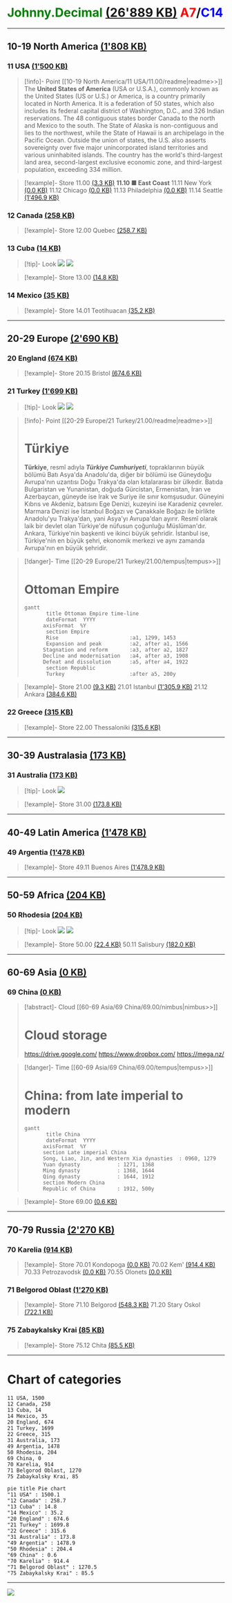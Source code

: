﻿# <span style="color:green">Johnny.Decimal</span> [(26'889&nbsp;KB)](<file:///C:\Users\Evgeny\Documents\AutoHotkey\Johnny.Decimal>) <span style="color:red">A7</span>/<span style="color:blue">C14</span>
---
## 10-19 North America [(1'808&nbsp;KB)](<file:///C:\Users\Evgeny\Documents\AutoHotkey\Johnny.Decimal\10-19 North America>)
### 11 USA [(1'500&nbsp;KB)](<file:///C:\Users\Evgeny\Documents\AutoHotkey\Johnny.Decimal\10-19 North America\11 USA>)
> [!info]- Point
> [[10-19 North America/11 USA/11.00/readme|readme>>]]
>The **United States of America** (USA or U.S.A.), commonly known as the United States (US or U.S.) or America, is a country primarily located in North America. It is a federation of 50 states, which also includes its federal capital district of Washington, D.C., and 326 Indian reservations. The 48 contiguous states border Canada to the north and Mexico to the south. The State of Alaska is non-contiguous and lies to the northwest, while the State of Hawaii is an archipelago in the Pacific Ocean. Outside the union of states, the U.S. also asserts sovereignty over five major unincorporated island territories and various uninhabited islands. The country has the world's third-largest land area, second-largest exclusive economic zone, and third-largest population, exceeding 334 million.
>

> [!example]- Store
11.00 [(3.3&nbsp;KB)](<file:///C:\Users\Evgeny\Documents\AutoHotkey\Johnny.Decimal\10-19 North America\11 USA\11.00>)
**11.10 ■ East Coast**
11.11 New York [(0.0&nbsp;KB)](<file:///C:\Users\Evgeny\Documents\AutoHotkey\Johnny.Decimal\10-19 North America\11 USA\11.11 New York>)
11.12 Chicago [(0.0&nbsp;KB)](<file:///C:\Users\Evgeny\Documents\AutoHotkey\Johnny.Decimal\10-19 North America\11 USA\11.12 Chicago>)
11.13 Philadelphia [(0.0&nbsp;KB)](<file:///C:\Users\Evgeny\Documents\AutoHotkey\Johnny.Decimal\10-19 North America\11 USA\11.13 Philadelphia>)
11.14 Seattle [(1'496.9&nbsp;KB)](<file:///C:\Users\Evgeny\Documents\AutoHotkey\Johnny.Decimal\10-19 North America\11 USA\11.14 Seattle>)

### 12 Canada [(258&nbsp;KB)](<file:///C:\Users\Evgeny\Documents\AutoHotkey\Johnny.Decimal\10-19 North America\12 Canada>)
> [!example]- Store
12.00 Quebec [(258.7&nbsp;KB)](<file:///C:\Users\Evgeny\Documents\AutoHotkey\Johnny.Decimal\10-19 North America\12 Canada\12.00 Quebec>)

### 13 Cuba [(14&nbsp;KB)](<file:///C:\Users\Evgeny\Documents\AutoHotkey\Johnny.Decimal\10-19 North America\13 Cuba>)
> [!tip]- Look
![](<10-19 North America/13 Cuba/13.00/Coat_of_arms_of_Cuba.svg.png>)&nbsp;![](<10-19 North America/13 Cuba/13.00/Flag_of_Cuba.svg.png>)&nbsp;

> [!example]- Store
13.00 [(14.8&nbsp;KB)](<file:///C:\Users\Evgeny\Documents\AutoHotkey\Johnny.Decimal\10-19 North America\13 Cuba\13.00>)

### 14 Mexico [(35&nbsp;KB)](<file:///C:\Users\Evgeny\Documents\AutoHotkey\Johnny.Decimal\10-19 North America\14 Mexico>)
> [!example]- Store
14.01 Teotihuacan [(35.2&nbsp;KB)](<file:///C:\Users\Evgeny\Documents\AutoHotkey\Johnny.Decimal\10-19 North America\14 Mexico\14.01 Teotihuacan>)

---
## 20-29 Europe [(2'690&nbsp;KB)](<file:///C:\Users\Evgeny\Documents\AutoHotkey\Johnny.Decimal\20-29 Europe>)
### 20 England [(674&nbsp;KB)](<file:///C:\Users\Evgeny\Documents\AutoHotkey\Johnny.Decimal\20-29 Europe\20 England>)
> [!example]- Store
20.15 Bristol [(674.6&nbsp;KB)](<file:///C:\Users\Evgeny\Documents\AutoHotkey\Johnny.Decimal\20-29 Europe\20 England\20.15 Bristol>)

### 21 Turkey [(1'699&nbsp;KB)](<file:///C:\Users\Evgeny\Documents\AutoHotkey\Johnny.Decimal\20-29 Europe\21 Turkey>)
> [!tip]- Look
![](<20-29 Europe/21 Turkey/21.00/Flag_of_Turkey.svg.png>)&nbsp;![](<20-29 Europe/21 Turkey/21.00/Герб_Стамбула.jpg>)&nbsp;

> [!info]- Point
> [[20-29 Europe/21 Turkey/21.00/readme|readme>>]]
># Türkiye
>
>**Türkiye**, resmî adıyla ***Türkiye Cumhuriyeti***, topraklarının büyük bölümü Batı Asya'da Anadolu'da, diğer bir bölümü ise Güneydoğu Avrupa'nın uzantısı Doğu Trakya'da olan kıtalararası bir ülkedir. Batıda Bulgaristan ve Yunanistan, doğuda Gürcistan, Ermenistan, İran ve Azerbaycan, güneyde ise Irak ve Suriye ile sınır komşusudur. Güneyini Kıbrıs ve Akdeniz, batısını Ege Denizi, kuzeyini ise Karadeniz çevreler. Marmara Denizi ise İstanbul Boğazı ve Çanakkale Boğazı ile birlikte Anadolu'yu Trakya'dan, yani Asya'yı Avrupa'dan ayırır. Resmî olarak laik bir devlet olan Türkiye'de nüfusun çoğunluğu Müslüman'dır. Ankara, Türkiye'nin başkenti ve ikinci büyük şehridir. İstanbul ise, Türkiye'nin en büyük şehri, ekonomik merkezi ve aynı zamanda Avrupa'nın en büyük şehridir.
>

> [!danger]- Time
> [[20-29 Europe/21 Turkey/21.00/tempus|tempus>>]]
># Ottoman Empire
>
>```mermaid
>gantt
>        title Ottoman Empire time-line
>        dateFormat  YYYY
>		axisFormat	%Y
>        section Empire
>        Rise						:a1, 1299, 1453
>        Expansion and peak			:a2, after a1, 1566
>		Stagnation and reform		:a3, after a2, 1827
>		Decline and modernisation	:a4, after a3, 1908
>		Defeat and dissolution		:a5, after a4, 1922
>        section Republic
>        Turkey						:after a5, 200y
>```

> [!example]- Store
21.00 [(9.3&nbsp;KB)](<file:///C:\Users\Evgeny\Documents\AutoHotkey\Johnny.Decimal\20-29 Europe\21 Turkey\21.00>)
21.01 Istanbul [(1'305.9&nbsp;KB)](<file:///C:\Users\Evgeny\Documents\AutoHotkey\Johnny.Decimal\20-29 Europe\21 Turkey\21.01 Istanbul>)
21.12 Ankara [(384.6&nbsp;KB)](<file:///C:\Users\Evgeny\Documents\AutoHotkey\Johnny.Decimal\20-29 Europe\21 Turkey\21.12 Ankara>)

### 22 Greece [(315&nbsp;KB)](<file:///C:\Users\Evgeny\Documents\AutoHotkey\Johnny.Decimal\20-29 Europe\22 Greece>)
> [!example]- Store
22.00 Thessaloniki [(315.6&nbsp;KB)](<file:///C:\Users\Evgeny\Documents\AutoHotkey\Johnny.Decimal\20-29 Europe\22 Greece\22.00 Thessaloniki>)

---
## 30-39 Australasia [(173&nbsp;KB)](<file:///C:\Users\Evgeny\Documents\AutoHotkey\Johnny.Decimal\30-39 Australasia>)
### 31 Australia [(173&nbsp;KB)](<file:///C:\Users\Evgeny\Documents\AutoHotkey\Johnny.Decimal\30-39 Australasia\31 Australia>)
> [!tip]- Look
![](<30-39 Australasia/31 Australia/31.00/Landing_of_Lieutenant_James_Cook_at_Botany_Bay,_29_April_1770_(painting_by_E_Phillips_Fox).jpg>)&nbsp;

> [!example]- Store
31.00 [(173.8&nbsp;KB)](<file:///C:\Users\Evgeny\Documents\AutoHotkey\Johnny.Decimal\30-39 Australasia\31 Australia\31.00>)

---
## 40-49 Latin America [(1'478&nbsp;KB)](<file:///C:\Users\Evgeny\Documents\AutoHotkey\Johnny.Decimal\40-49 Latin America>)
### 49 Argentia [(1'478&nbsp;KB)](<file:///C:\Users\Evgeny\Documents\AutoHotkey\Johnny.Decimal\40-49 Latin America\49 Argentia>)
> [!example]- Store
49.11 Buenos Aires [(1'478.9&nbsp;KB)](<file:///C:\Users\Evgeny\Documents\AutoHotkey\Johnny.Decimal\40-49 Latin America\49 Argentia\49.11 Buenos Aires>)

---
## 50-59 Africa [(204&nbsp;KB)](<file:///C:\Users\Evgeny\Documents\AutoHotkey\Johnny.Decimal\50-59 Africa>)
### 50 Rhodesia [(204&nbsp;KB)](<file:///C:\Users\Evgeny\Documents\AutoHotkey\Johnny.Decimal\50-59 Africa\50 Rhodesia>)
> [!tip]- Look
![](<50-59 Africa/50 Rhodesia/50.00/Coat_of_arms_of_Southern_Rhodesia_(1924–1980).svg.png>)&nbsp;![](<50-59 Africa/50 Rhodesia/50.00/Flag_of_Rhodesia_(1968–1979).svg.png>)&nbsp;

> [!example]- Store
50.00 [(22.4&nbsp;KB)](<file:///C:\Users\Evgeny\Documents\AutoHotkey\Johnny.Decimal\50-59 Africa\50 Rhodesia\50.00>)
50.11 Salisbury [(182.0&nbsp;KB)](<file:///C:\Users\Evgeny\Documents\AutoHotkey\Johnny.Decimal\50-59 Africa\50 Rhodesia\50.11 Salisbury>)

---
## 60-69 Asia [(0&nbsp;KB)](<file:///C:\Users\Evgeny\Documents\AutoHotkey\Johnny.Decimal\60-69 Asia>)
### 69 China [(0&nbsp;KB)](<file:///C:\Users\Evgeny\Documents\AutoHotkey\Johnny.Decimal\60-69 Asia\69 China>)
> [!abstract]- Cloud
> [[60-69 Asia/69 China/69.00/nimbus|nimbus>>]]
># Cloud storage
>
>https://drive.google.com/
>https://www.dropbox.com/
>https://mega.nz/
>

> [!danger]- Time
> [[60-69 Asia/69 China/69.00/tempus|tempus>>]]
># China: from late imperial to modern
>
>```mermaid
>gantt
>        title China
>        dateFormat  YYYY
>		axisFormat	%Y
>		section Late imperial China
>		Song, Liao, Jin, and Western Xia dynasties	: 0960, 1279
>		Yuan dynasty			: 1271, 1368
>		Ming dynasty			: 1368, 1644
>		Qing dynasty			: 1644, 1912
>		section Modern China
>		Republic of China		: 1912, 500y
>```

> [!example]- Store
69.00 [(0.6&nbsp;KB)](<file:///C:\Users\Evgeny\Documents\AutoHotkey\Johnny.Decimal\60-69 Asia\69 China\69.00>)

---
## 70-79 Russia [(2'270&nbsp;KB)](<file:///C:\Users\Evgeny\Documents\AutoHotkey\Johnny.Decimal\70-79 Russia>)
### 70 Karelia [(914&nbsp;KB)](<file:///C:\Users\Evgeny\Documents\AutoHotkey\Johnny.Decimal\70-79 Russia\70 Karelia>)
> [!example]- Store
70.01 Kondopoga [(0.0&nbsp;KB)](<file:///C:\Users\Evgeny\Documents\AutoHotkey\Johnny.Decimal\70-79 Russia\70 Karelia\70.01 Kondopoga>)
70.02 Kem' [(914.4&nbsp;KB)](<file:///C:\Users\Evgeny\Documents\AutoHotkey\Johnny.Decimal\70-79 Russia\70 Karelia\70.02 Kem'>)
70.33 Petrozavodsk [(0.0&nbsp;KB)](<file:///C:\Users\Evgeny\Documents\AutoHotkey\Johnny.Decimal\70-79 Russia\70 Karelia\70.33 Petrozavodsk>)
70.55 Olonets [(0.0&nbsp;KB)](<file:///C:\Users\Evgeny\Documents\AutoHotkey\Johnny.Decimal\70-79 Russia\70 Karelia\70.55 Olonets>)

### 71 Belgorod Oblast [(1'270&nbsp;KB)](<file:///C:\Users\Evgeny\Documents\AutoHotkey\Johnny.Decimal\70-79 Russia\71 Belgorod Oblast>)
> [!example]- Store
71.10 Belgorod [(548.3&nbsp;KB)](<file:///C:\Users\Evgeny\Documents\AutoHotkey\Johnny.Decimal\70-79 Russia\71 Belgorod Oblast\71.10 Belgorod>)
71.20 Stary Oskol [(722.1&nbsp;KB)](<file:///C:\Users\Evgeny\Documents\AutoHotkey\Johnny.Decimal\70-79 Russia\71 Belgorod Oblast\71.20 Stary Oskol>)

### 75 Zabaykalsky Krai [(85&nbsp;KB)](<file:///C:\Users\Evgeny\Documents\AutoHotkey\Johnny.Decimal\70-79 Russia\75 Zabaykalsky Krai>)
> [!example]- Store
75.12 Chita [(85.5&nbsp;KB)](<file:///C:\Users\Evgeny\Documents\AutoHotkey\Johnny.Decimal\70-79 Russia\75 Zabaykalsky Krai\75.12 Chita>)



---

# Chart of categories
```tinychart
11 USA, 1500
12 Canada, 258
13 Cuba, 14
14 Mexico, 35
20 England, 674
21 Turkey, 1699
22 Greece, 315
31 Australia, 173
49 Argentia, 1478
50 Rhodesia, 204
69 China, 0
70 Karelia, 914
71 Belgorod Oblast, 1270
75 Zabaykalsky Krai, 85
```


```mermaid
pie title Pie chart
"11 USA" : 1500.1
"12 Canada" : 258.7
"13 Cuba" : 14.8
"14 Mexico" : 35.2
"20 England" : 674.6
"21 Turkey" : 1699.8
"22 Greece" : 315.6
"31 Australia" : 173.8
"49 Argentia" : 1478.9
"50 Rhodesia" : 204.4
"69 China" : 0.6
"70 Karelia" : 914.4
"71 Belgorod Oblast" : 1270.5
"75 Zabaykalsky Krai" : 85.5
```
---
![](index.jpg)
